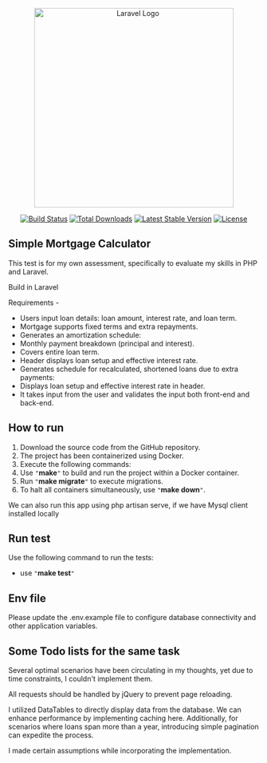 <p align="center"><a href="https://laravel.com" target="_blank"><img src="https://raw.githubusercontent.com/laravel/art/master/logo-lockup/5%20SVG/2%20CMYK/1%20Full%20Color/laravel-logolockup-cmyk-red.svg" width="400" alt="Laravel Logo"></a></p>

<p align="center">
<a href="https://github.com/laravel/framework/actions"><img src="https://github.com/laravel/framework/workflows/tests/badge.svg" alt="Build Status"></a>
<a href="https://packagist.org/packages/laravel/framework"><img src="https://img.shields.io/packagist/dt/laravel/framework" alt="Total Downloads"></a>
<a href="https://packagist.org/packages/laravel/framework"><img src="https://img.shields.io/packagist/v/laravel/framework" alt="Latest Stable Version"></a>
<a href="https://packagist.org/packages/laravel/framework"><img src="https://img.shields.io/packagist/l/laravel/framework" alt="License"></a>
</p>

## Simple Mortgage Calculator

This test is for my own assessment, specifically to evaluate my skills in PHP and Laravel.

Build in Laravel

Requirements - 

- Users input loan details: loan amount, interest rate, and loan term. 
- Mortgage supports fixed terms and extra repayments. 
- Generates an amortization schedule:
- Monthly payment breakdown (principal and interest). 
- Covers entire loan term. 
- Header displays loan setup and effective interest rate. 
- Generates schedule for recalculated, shortened loans due to extra payments:
- Displays loan setup and effective interest rate in header.
- It takes input from the user and validates the input both front-end and back-end.

## How to run

1. Download the source code from the GitHub repository. 
2. The project has been containerized using Docker. 
3. Execute the following commands:
4. Use `"`**make**`"` to build and run the project within a Docker container. 
5. Run `"`**make migrate**`"` to execute migrations. 
6. To halt all containers simultaneously, use `"`**make down**`"`.

We can also run this app using php artisan serve, if we have Mysql client installed locally

## Run test

Use the following command to run the tests:

- use `"`**make test**`"`

## Env file

Please update the .env.example file to configure database connectivity and other application variables.

## Some Todo lists for the same task

Several optimal scenarios have been circulating in my thoughts, yet due to time constraints, I couldn't implement them.

All requests should be handled by jQuery to prevent page reloading.

I utilized DataTables to directly display data from the database. We can enhance performance by implementing caching here. Additionally, for scenarios where loans span more than a year, introducing simple pagination can expedite the process.

I made certain assumptions while incorporating the implementation.



